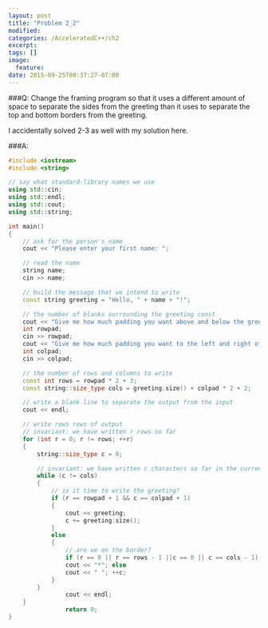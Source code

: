 ```yaml
---
layout: post
title: "Problem 2_2"
modified:
categories: /AcceleratedC++/ch2
excerpt:
tags: []
image:
  feature:
date: 2015-09-25T00:37:27-07:00
---
```


###Q:
Change the framing program so that it uses a different amount of space to separate the sides from the greeting than it uses to separate the top and bottom borders from the greeting.

I accidentally solved 2-3 as well with my solution here.

###A:

```c++
#include <iostream>
#include <string>

// say what standard-library names we use
using std::cin;
using std::endl;
using std::cout;
using std::string;

int main()
{
	// ask for the person's name
	cout << "Please enter your first name: ";

	// read the name
	string name;
	cin >> name;

	// build the message that we intend to write
	const string greeting = "Hello, " + name + "!";

	// the number of blanks surrounding the greeting const
	cout << "Give me how much padding you want above and below the greeting:";
	int rowpad;
	cin >> rowpad;
	cout << "Give me how much padding you want to the left and right of the greeting:";
	int colpad;
	cin >> colpad;

	// the number of rows and columns to write
	const int rows = rowpad * 2 + 3;
	const string::size_type cols = greeting.size() + colpad * 2 + 2;

	// write a blank line to separate the output from the input
	cout << endl;

	// write rows rows of output
	// invariant: we have written r rows so far
	for (int r = 0; r != rows; ++r)
	{
		string::size_type c = 0;

		// invariant: we have written c characters so far in the current row
		while (c != cols)
		{
			// is it time to write the greeting?
			if (r == rowpad + 1 && c == colpad + 1)
			{
				cout << greeting;
				c += greeting.size();
			}
			else
			{
				// are we on the border?
				if (r == 0 || r == rows - 1 ||c == 0 || c == cols - 1)
				cout << "*"; else
				cout << " "; ++c;
			}
		}
				cout << endl;
	}
				return 0;
}
```